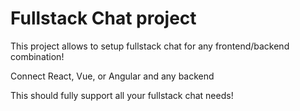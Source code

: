 # Fullstack Chat project

This project allows to setup fullstack chat for any frontend/backend combination!

Connect React, Vue, or Angular and any backend

This should fully support all your fullstack chat needs!
